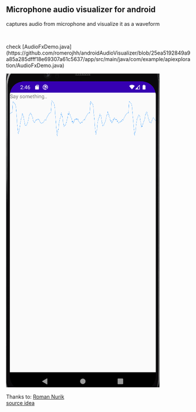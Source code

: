 ## Microphone audio visualizer for android

<p>captures audio from microphone and visualize it as a waveform</p>
<br>

<p>check [AudioFxDemo.java](https://github.com/romerojhh/androidAudioVisualizer/blob/25ea5192849a9a85a285dfff18e69307a61c5637/app/src/main/java/com/example/apiexploration/AudioFxDemo.java) </p>

![demo.gif](demo.gif)

Thanks to:
[Roman Nurik](https://github.com/romannurik) <br>
[source idea](https://android.googlesource.com/platform/development/+/master/samples/ApiDemos/src/com/example/android/apis/media/AudioFxDemo.java)
